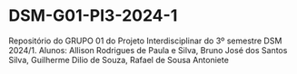 # DSM-G01-PI3-2024-1
Repositório do GRUPO 01 do Projeto Interdisciplinar do 3º semestre DSM 2024/1. Alunos: Allison Rodrigues de Paula e Silva, Bruno José dos Santos Silva, Guilherme Dilio de Souza, Rafael de Sousa Antoniete
